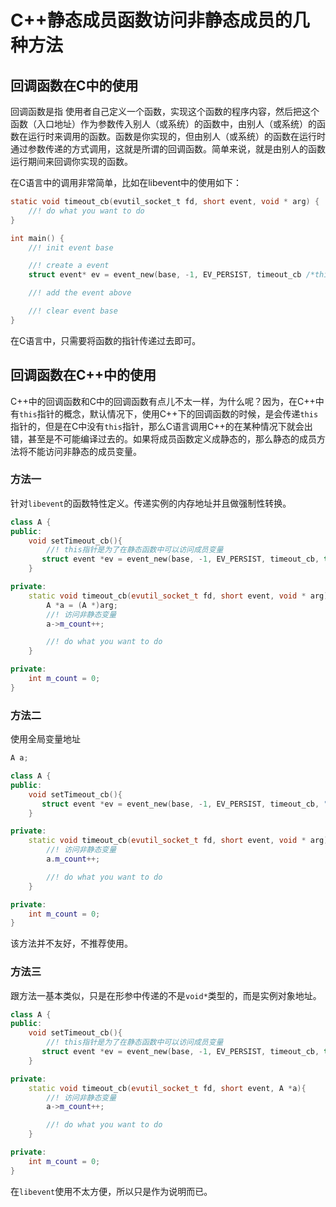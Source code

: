 # C++静态成员函数访问非静态成员的几种方法

## 回调函数在C中的使用

回调函数是指 使用者自己定义一个函数，实现这个函数的程序内容，然后把这个函数（入口地址）作为参数传入别人（或系统）的函数中，由别人（或系统）的函数在运行时来调用的函数。函数是你实现的，但由别人（或系统）的函数在运行时通过参数传递的方式调用，这就是所谓的回调函数。简单来说，就是由别人的函数运行期间来回调你实现的函数。

在C语言中的调用非常简单，比如在libevent中的使用如下：
```C
static void timeout_cb(evutil_socket_t fd, short event, void * arg) {
    //! do what you want to do
}

int main() {
    //! init event base

    //! create a event
    struct event* ev = event_new(base, -1, EV_PERSIST, timeout_cb /*this is a callback*/ , "");

    //! add the event above

    //! clear event base
}
```

在C语言中，只需要将函数的指针传递过去即可。

<!--more-->

## 回调函数在C++中的使用

C++中的回调函数和C中的回调函数有点儿不太一样，为什么呢？因为，在C++中有`this`指针的概念，默认情况下，使用C++下的回调函数的时候，是会传递`this`指针的，但是在C中没有`this`指针，那么C语言调用C++的在某种情况下就会出错，甚至是不可能编译过去的。如果将成员函数定义成静态的，那么静态的成员方法将不能访问非静态的成员变量。

### 方法一

针对`libevent`的函数特性定义。传递实例的内存地址并且做强制性转换。

```C++
class A {
public:
    void setTimeout_cb(){
        //! this指针是为了在静态函数中可以访问成员变量
       struct event *ev = event_new(base, -1, EV_PERSIST, timeout_cb, this);
    }

private:
    static void timeout_cb(evutil_socket_t fd, short event, void * arg){
        A *a = (A *)arg;
        //! 访问非静态变量
        a->m_count++;

        //! do what you want to do
    }

private:
    int m_count = 0;
}

```

### 方法二

使用全局变量地址

```C++
A a;

class A {
public:
    void setTimeout_cb(){
       struct event *ev = event_new(base, -1, EV_PERSIST, timeout_cb, "");
    }

private:
    static void timeout_cb(evutil_socket_t fd, short event, void * arg){
        //! 访问非静态变量
        a.m_count++;

        //! do what you want to do
    }

private:
    int m_count = 0;
}

```
该方法并不友好，不推荐使用。

### 方法三

跟方法一基本类似，只是在形参中传递的不是`void*`类型的，而是实例对象地址。


```C++
class A {
public:
    void setTimeout_cb(){
        //! this指针是为了在静态函数中可以访问成员变量
       struct event *ev = event_new(base, -1, EV_PERSIST, timeout_cb, this);
    }

private:
    static void timeout_cb(evutil_socket_t fd, short event, A *a){
        //! 访问非静态变量
        a->m_count++;

        //! do what you want to do
    }

private:
    int m_count = 0;
}

```
在`libevent`使用不太方便，所以只是作为说明而已。
